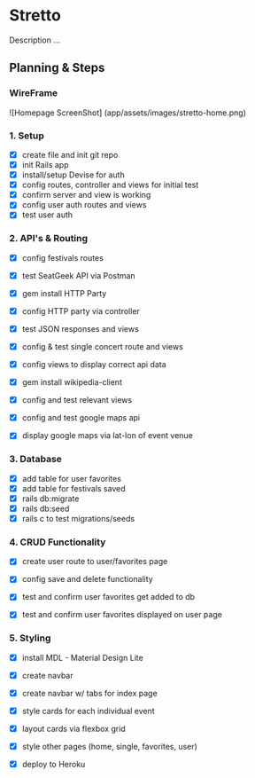 # Stretto

Description ...

## Planning & Steps


### WireFrame

![Homepage ScreenShot]
(app/assets/images/stretto-home.png)


### 1. Setup
- [x] create file and init git repo
- [x] init Rails app
- [x] install/setup Devise for auth
- [x] config routes, controller and views for initial test
- [x] confirm server and view is working
- [x] config user auth routes and views
- [x] test user auth

### 2. API's & Routing
- [x] config festivals routes 
- [x] test SeatGeek API via Postman
- [x] gem install HTTP Party
- [x] config HTTP party via controller
- [x] test JSON responses and views
- [x] config & test single concert route and views
- [x] config views to display correct api data
- [x] gem install wikipedia-client
- [x] config and test relevant views
- [x] config and test google maps api
- [x] display google maps via lat-lon of event venue


### 3. Database
- [x] add table for user favorites
- [x] add table for festivals saved
- [x] rails db:migrate
- [x] rails db:seed
- [x] rails c to test migrations/seeds

### 4. CRUD Functionality
- [x] create user route to user/favorites page
- [x] config save and delete functionality
- [x] test and confirm user favorites get added to db
- [x] test and confirm user favorites displayed on user page


### 5. Styling
- [x] install MDL - Material Design Lite
- [x] create navbar
- [x] create navbar w/ tabs for index page
- [x] style cards for each individual event
- [x] layout cards via flexbox grid
- [x] style other pages (home, single, favorites, user)
- [x] deploy to Heroku

